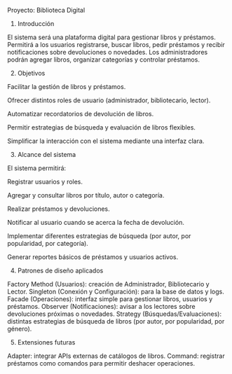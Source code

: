 Proyecto: Biblioteca Digital
1) Introducción

El sistema será una plataforma digital para gestionar libros y préstamos. Permitirá a los usuarios registrarse, buscar libros, pedir préstamos y recibir notificaciones sobre devoluciones o novedades.
Los administradores podrán agregar libros, organizar categorías y controlar préstamos.

2) Objetivos

Facilitar la gestión de libros y préstamos.

Ofrecer distintos roles de usuario (administrador, bibliotecario, lector).

Automatizar recordatorios de devolución de libros.

Permitir estrategias de búsqueda y evaluación de libros flexibles.

Simplificar la interacción con el sistema mediante una interfaz clara.

3) Alcance del sistema

El sistema permitirá:

Registrar usuarios y roles.

Agregar y consultar libros por título, autor o categoría.

Realizar préstamos y devoluciones.

Notificar al usuario cuando se acerca la fecha de devolución.

Implementar diferentes estrategias de búsqueda (por autor, por popularidad, por categoría).

Generar reportes básicos de préstamos y usuarios activos.

4) Patrones de diseño aplicados

Factory Method (Usuarios): creación de Administrador, Bibliotecario y Lector.
Singleton (Conexión y Configuración): para la base de datos y logs.
Facade (Operaciones): interfaz simple para gestionar libros, usuarios y préstamos.
Observer (Notificaciones): avisar a los lectores sobre devoluciones próximas o novedades.
Strategy (Búsquedas/Evaluaciones): distintas estrategias de búsqueda de libros (por autor, por popularidad, por género).

5) Extensiones futuras

Adapter: integrar APIs externas de catálogos de libros.
Command: registrar préstamos como comandos para permitir deshacer operaciones.
